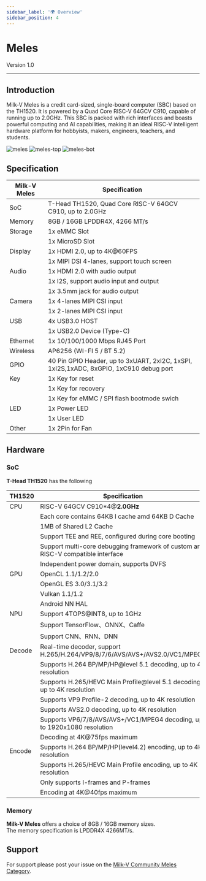 ```yaml
---
sidebar_label: '🌍 Overview'
sidebar_position: 4
---
```


# Meles

Version 1.0 

-------------------------
## Introduction
Milk-V Meles is a credit card-sized, single-board computer (SBC) based on the TH1520. It is powered by a Quad Core RISC-V 64GCV C910, capable of running up to 2.0GHz. This SBC is packed with rich interfaces and boasts powerful computing and AI capabilities, making it an ideal RISC-V intelligent hardware platform for hobbyists, makers, engineers, teachers, and students.
  
  
![meles](/docs/meles/meles.webp)
![meles-top](/docs/meles/meles-top.webp)
![meles-bot](/docs/meles/meles-bot.webp)

## Specification
| Milk-V Meles | Specification                                                                          |
| ------------ | -------------------------------------------------------------------------------------- |
| SoC          | T-Head TH1520, Quad Core RISC-V 64GCV C910, up to 2.0GHz                               |
| Memory       | 8GB / 16GB LPDDR4X, 4266 MT/s                                                          |
| Storage      | 1x eMMC Slot                                                                           |
|              | 1x MicroSD Slot                                                                        |
| Display      | 1x HDMI 2.0, up to 4K@60FPS                                                            |
|              | 1x MIPI DSI 4-lanes, support touch screen                                              |
| Audio        | 1x HDMI 2.0 with audio output                                                          |
|              | 1x I2S, support audio input and output                                                 |
|              | 1x 3.5mm jack for audio output                                                         |
| Camera       | 1x 4-lanes MIPI CSI input                                                              |
|              | 1x 2-lanes MIPI CSI input                                                              |
| USB          | 4x USB3.0 HOST                                                                         |
|              | 1x USB2.0 Device (Type-C)                                                              |
| Ethernet     | 1x 10/100/1000 Mbps RJ45 Port                                                          |
| Wireless     | AP6256 (WI-FI 5 / BT 5.2)                                                              |
| GPIO         | 40 Pin GPIO Header, up to 3xUART, 2xI2C, 1xSPI, 1xI2S,1xADC, 8xGPIO, 1xC910 debug port |
| Key          | 1x Key for reset                                                                       |
|              | 1x Key for recovery                                                                    |
|              | 1x Key for eMMC / SPI flash bootmode swich                                             |
| LED          | 1x Power LED                                                                           |
|              | 1x User LED                                                                            |
| Other        | 1x 2Pin for Fan                                                                        |

## Hardware
### SoC
**T-Head TH1520** has the following 

| TH1520 | Specification                                                                    |
| ------ | -------------------------------------------------------------------------------- |
| CPU    | RISC-V 64GCV C910*4@**2.0GHz**                                                   |
|        | Each core contains 64KB I cache amd 64KB D Cache                                 |
|        | 1MB of Shared L2 Cache                                                           |
|        | Support TEE and REE, configured during core booting                              |
|        | Support multi-core debugging framework of custom and RISC-V compatible interface |
|        | Independent power domain, supports DVFS                                          |
| GPU    | OpenCL 1.1/1.2/2.0                                                               |
|        | OpenGL ES 3.0/3.1/3.2                                                            |
|        | Vulkan 1.1/1.2                                                                   |
|        | Android NN HAL                                                                   |
| NPU    | Support 4TOPS@INT8, up to 1GHz                                                   |
|        | Support TensorFlow、ONNX、Caffe                                                  |
|        | Support CNN、RNN、DNN                                                            |
| Decode | Real-time decoder, support H.265/H.264/VP9/8/7/6/AVS/AVS+/AVS2.0/VC1/MPEG4       |
|        | Supports H.264 BP/MP/HP@level 5.1 decoding, up to 4K resolution                  |
|        | Supports H.265/HEVC Main Profile@level 5.1 decoding, up to 4K resolution         |
|        | Supports VP9 Profile-2 decoding, up to 4K resolution                             |
|        | Supports AVS2.0 decoding, up to 4K resolution                                    |
|        | Supports VP6/7/8/AVS/AVS+/VC1/MPEG4 decoding, up to 1920x1080 resolution         |
|        | Decoding at 4K@75fps maximum                                                     |
| Encode | Supports H.264 BP/MP/HP(level4.2) encoding, up to 4K resolution                  |
|        | Supports H.265/HEVC Main Profile encoding, up to 4K resolution                   |
|        | Only supports I-frames and P-frames                                              |
|        | Encoding at 4K@40fps maximum                                                     |

### Memory
**Milk-V Meles** offers a choice of 8GB / 16GB memory sizes.  
The memory specification is LPDDR4X 4266MT/s.

## Support
For support please post your issue on the [Milk-V Community Meles Category](https://community.milkv.io/c/meles).
